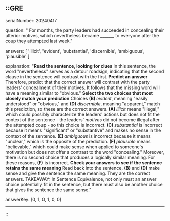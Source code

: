 ::GRE
---

serialNumber: 20240417

question: " For months, the party leaders had succeeded in concealing their ulterior motives, which nevertheless became _______ to everyone after the coup they attempted last week."

answers: [
  'illicit',
  'evident',
  'substantial',
  'discernible',
  'ambiguous',
  'plausible'
]

explanation: "<strong>Read the sentence, looking for clues</strong> In this sentence, the word \"nevertheless\" serves as a detour roadsign, indicating that the second clause in the sentence will contrast with the first. <strong>Predict an answer</strong> Therefore, predict that the correct answer will contrast with the party leaders' concealment of their motives. It follows that the missing word will have a meaning similar to \"obvious.\" <strong>Select the two choices that most closely match your prediction</strong> Choices <strong>(B) </strong><i>evident</i>, meaning \"easily understood\" or \"obvious,\" and <strong>(D) </strong><i>discernible</i>, meaning \"apparent,\" match this prediction, so these are the correct answers. <strong>(A) </strong><i>illicit</i> means \"illegal,\" which could possibly characterize the leaders' actions but does not fit the context of the sentence - the leaders' <i>motives </i>did not become illegal after the attempted coup - so this choice is incorrect. <strong>(C) </strong><i>substantial</i> is incorrect because it means \"significant\" or \"substantive\" and makes no sense in the context of the sentence. <strong>(E) </strong><i>ambiguous</i> is incorrect because it means \"unclear,\" which is the opposite of the prediction. <strong>(F) </strong><i>plausible</i> means \"believable,\" which could make sense when applied to someone's motivation but does not offer a contrast to the word \"concealing.\" Moreover, there is no second choice that produces a logically similar meaning. For these reasons, <strong>(F)</strong> is incorrect. <strong>Check your answers to see if the sentence retains the same meaning</strong> Read back into the sentence, <strong>(B)</strong> and <strong>(D)</strong> make sense and give the sentence the same meaning. They are the correct answers. TAKEAWAY: In Sentence Equivalence, not only must an answer choice potentially fit in the sentence, but there must also be another choice that gives the sentence the same sense."

answerKey: [0, 1, 0, 1, 0, 0]

---
::